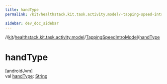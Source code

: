 ```yaml
---
title: handType
permalink: /kit/healthstack.kit.task.activity.model/-tapping-speed-intro-model/hand-type.html

sidebar: dev_doc_sidebar
---
```

//[kit](../../../kit.html)/[healthstack.kit.task.activity.model](../index.html)/[TappingSpeedIntroModel](index.html)/[handType](hand-type.html)



# handType



[androidJvm]\
val [handType](hand-type.html): [String](https://kotlinlang.org/api/latest/jvm/stdlib/kotlin/-string/index.html)




